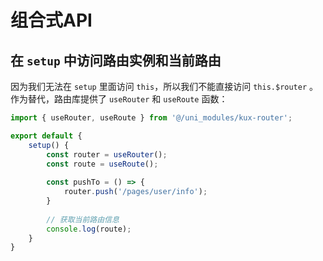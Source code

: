 # 组合式API

## 在 `setup` 中访问路由实例和当前路由

因为我们无法在 `setup` 里面访问 `this`，所以我们不能直接访问 `this.$router` 。作为替代，路由库提供了 `useRouter` 和 `useRoute` 函数：

```ts
import { useRouter, useRoute } from '@/uni_modules/kux-router';

export default {
    setup() {
        const router = useRouter();
        const route = useRoute();
        
        const pushTo = () => {
            router.push('/pages/user/info');
        }
        
        // 获取当前路由信息
        console.log(route);
    }
}
```

